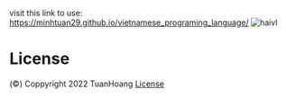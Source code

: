 visit this link to use: https://minhtuan29.github.io/vietnamese_programing_language/
![haivl](https://user-images.githubusercontent.com/86332370/151216632-1f4e69a9-6637-4323-a309-616a1496234b.PNG)
# License
 (©) Coppyright 2022 TuanHoang [License](https://github.com/minhtuan29/vietnamese_programing_language/blob/master/LICENSE.md) 
